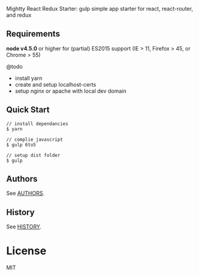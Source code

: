 Mightty React Redux Starter: gulp simple app starter for react, react-router, and redux

## Requirements
__node v4.5.0__ or higher for (partial) ES2015 support
(IE > 11, Firefox > 45, or Chrome > 55)

@todo
* install yarn
* create and setup localhost-certs
* setup nginx or apache with local dev domain

##  Quick Start

```
// install dependancies
$ yarn

// complie javascript
$ gulp 6to5

// setup dist folder
$ gulp

```

## Authors

See [AUTHORS](AUTHORS.md).

## History

See [HISTORY](HISTORY.md).

# License

  MIT